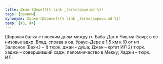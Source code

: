 ```yaml
---
title: Джан-[Дере]({% link _terms/дере.md %})
tags: [ороним]
synonyms: Хаджи-[Дереси]({% link _terms/дереси.md %})
temp: [Ж3, Ж4]
---
```


Широкая балка с плоским дном между гг. Баба-Даг и Чишма-Боир; в ее низовье вдхр.
Впад. справа в ов. Ураус-Дере в 1,5 км к Ю от нп Залесное (Бахч.) – 1) тюрк.
джан – душа; Джан – кртат ИЛ 2) тюрк. хаджи – совершивший хадж, паломничество в
Мекку; Хаджи – тюрк. ИЛ.
